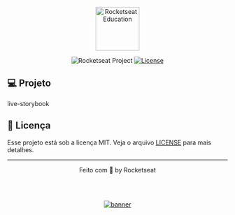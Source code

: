 <p align="center">
  <img alt="Rocketseat Education" src="https://avatars.githubusercontent.com/u/69590972?s=200&v=4" width="100px" />
</p>

<p align="center">
  <img src="https://img.shields.io/static/v1?label=Rocketseat&message=Education&color=8257e5&labelColor=202024" alt="Rocketseat Project" />
  <a href="LICENSE"><img  src="https://img.shields.io/static/v1?label=License&message=MIT&color=8257e5&labelColor=202024" alt="License"></a>
</p>


## 💻 Projeto

live-storybook

## 📝 Licença

Esse projeto está sob a licença MIT. Veja o arquivo [LICENSE](LICENSE) para mais detalhes.

---

<p align="center">
  Feito com 💜 by Rocketseat
</p>


<!--START_SECTION:footer-->

<br />
<br />

<p align="center">
  <a href="https://discord.gg/rocketseat" target="_blank">
    <img align="center" src="https://storage.googleapis.com/golden-wind/comunidade/rodape.svg" alt="banner"/>
  </a>
</p>

<!--END_SECTION:footer-->

